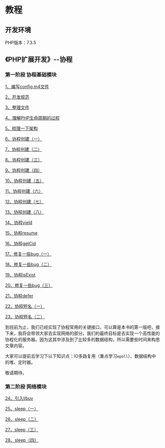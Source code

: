 # 教程

## 开发环境

PHP版本：7.3.5

## 《PHP扩展开发》--协程

### 第一阶段 协程基础模块

[1、编写config.m4文件](./docs/《PHP扩展开发》-协程-编写config-m4文件.md)

[2、开发规范](./docs/《PHP扩展开发》-协程-开发规范.md)

[3、整理文件](./docs/《PHP扩展开发》-协程-整理文件.md)

[4、理解PHP生命周期的过程](./docs/《PHP扩展开发》-协程-理解PHP生命周期的过程.md)

[5、梳理一下架构](./docs/《PHP扩展开发》-协程-梳理一下架构.md)

[6、协程创建（一）](./docs/《PHP扩展开发》-协程-协程创建（一）.md)

[7、协程创建（二）](./docs/《PHP扩展开发》-协程-协程创建（二）.md)

[8、协程创建（三）](./docs/《PHP扩展开发》-协程-协程创建（三）.md)

[9、协程创建（四）](./docs/《PHP扩展开发》-协程-协程创建（四）.md)

[10、协程创建（五）](./docs/《PHP扩展开发》-协程-协程创建（五）.md)

[11、协程创建（六）](./docs/《PHP扩展开发》-协程-协程创建（六）.md)

[12、协程创建（七）](./docs/《PHP扩展开发》-协程-协程创建（七）.md)

[13、协程创建（八）](./docs/《PHP扩展开发》-协程-协程创建（八）.md)

[14、协程yield](./docs/《PHP扩展开发》-协程-协程yield.md)

[15、协程resume](./docs/《PHP扩展开发》-协程-协程resume.md)

[16、协程getCid](./docs/《PHP扩展开发》-协程-协程getCid.md)

[17、修复一些bug（一）](./docs/《PHP扩展开发》-协程-修复一些bug（一）.md)

[18、修复一些bug（二）](./docs/《PHP扩展开发》-协程-修复一些bug（二）.md)

[19、协程isExist](./docs/《PHP扩展开发》-协程-协程isExist.md)

[20、修复一些bug（三）](./docs/《PHP扩展开发》-协程-修复一些bug（三）.md)

[21、协程defer](./docs/《PHP扩展开发》-协程-协程defer.md)

[22、协程短名（一）](./docs/《PHP扩展开发》-协程-协程短名（一）.md)

[23、协程短名（二）](./docs/《PHP扩展开发》-协程-协程短名（二）.md)

到目前为止，我们已经实现了协程常用的关键接口，可以算是本书的第一版吧，接下来，我将会带领大家去实现网络的部分。我们的最终目标是去实现一个高性能的协程化的服务器。因为这其中涉及到了比较多的数据结构，所以需要些时间来构思文章内容。

大家可以提前去学习下以下知识点：IO多路复用（重点学习`epoll`）、数据结构中的堆、定时器。

敬请期待。

### 第二阶段 网络模块

[24、引入libuv](./docs/《PHP扩展开发》-协程-引入libuv.md)

[25、sleep（一）](./docs/《PHP扩展开发》-协程-sleep（一）.md)

[26、sleep（二）](./docs/《PHP扩展开发》-协程-sleep（二）.md)

[27、sleep（三）](./docs/《PHP扩展开发》-协程-sleep（三）.md)

[28、sleep（四）](./docs/《PHP扩展开发》-协程-sleep（四）.md)